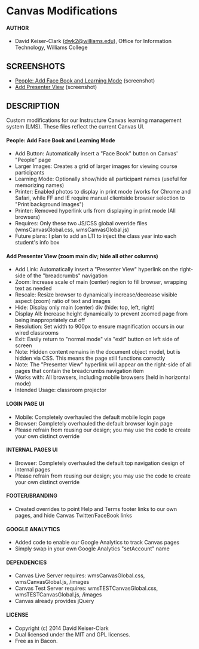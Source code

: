 # Canvas Modifications

#### AUTHOR
* David Keiser-Clark (dwk2@williams.edu), Office for Information Technology, Williams College

## SCREENSHOTS
* [People: Add Face Book and Learning Mode](http://www.screencast.com/t/KFZZo4VF2 "People: Add Face Book and Learning Mode") (screenshot)
* [Add Presenter View](http://www.screencast.com/t/mclVJfL28 "Add Presenter View") (screenshot)

## DESCRIPTION
Custom modifications for our Instructure Canvas learning management system (LMS). These files reflect the current Canvas UI.

#### People: Add Face Book and Learning Mode
* Add Button: Automatically insert a "Face Book" button on Canvas' "People" page
* Larger Images: Creates a grid of larger images for viewing course participants
* Learning Mode: Optionally show/hide all participant names (useful for memorizing names)
* Printer: Enabled photos to display in print mode (works for Chrome and Safari, while FF and IE require manual clientside browser selection to "Print background images")
* Printer: Removed hyperlink urls from displaying in print mode (All browsers)
* Requires: Only these two JS/CSS global override files (wmsCanvasGlobal.css, wmsCanvasGlobal.js)
* Future plans: I plan to add an LTI to inject the class year into each student's info box

#### Add Presenter View (zoom main div; hide all other columns)
* Add Link: Automatically insert a "Presenter View" hyperlink on the right-side of the "breadcrumbs" navigation
* Zoom: Increase scale of main (center) region to fill browser, wrapping text as needed
* Rescale: Resize browser to dynamically increase/decrease visible aspect (zoom) ratio of text and images
* Hide: Display only main (center) div (hide: top, left, right)
* Display All: Increase height dynamically to prevent zoomed page from being inappropriately cut off
* Resolution: Set width to 900px to ensure magnification occurs in our wired classrooms
* Exit: Easily return to "normal mode" via "exit" button on left side of screen
* Note: Hidden content remains in the document object model, but is hidden via CSS. This means the page still functions correctly
* Note: The "Presenter View" hyperlink will appear on the right-side of all pages that contain the breadcrumbs navigation item
* Works with: All browsers, including mobile browsers (held in horizontal mode)
* Intended Usage: classroom projector

#### LOGIN PAGE UI
* Mobile: Completely overhauled the default mobile login page
* Browser: Completely overhauled the default browser login page
* Please refrain from reusing our design; you may use the code to create your own distinct override

#### INTERNAL PAGES UI
* Browser: Completely overhauled the default top navigation design of internal pages
* Please refrain from reusing our design; you may use the code to create your own distinct override

#### FOOTER/BRANDING
* Created overrides to point Help and Terms footer links to our own pages, and hide Canvas Twitter/FaceBook links

#### GOOGLE ANALYTICS
* Added code to enable our Google Analytics to track Canvas pages
* Simply swap in your own Google Analytics "setAccount" name

#### DEPENDENCIES
* Canvas Live Server requires: wmsCanvasGlobal.css, wmsCanvasGlobal.js, /images
* Canvas Test Server requires: wmsTESTCanvasGlobal.css, wmsTESTCanvasGlobal.js, /images
* Canvas already provides jQuery

#### LICENSE
* Copyright (c) 2014 David Keiser-Clark
* Dual licensed under the MIT and GPL licenses.
* Free as in Bacon.

